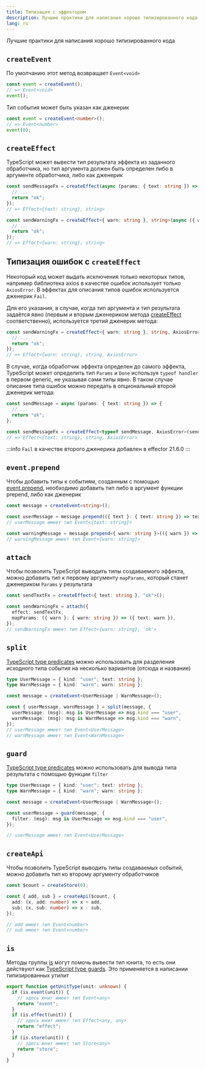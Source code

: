 ```yaml
---
title: Типизация с эффектором
description: Лучшие практики для написания хорошо типизированного кода
lang: ru
---
```


Лучшие практики для написания хорошо типизированного кода

## `createEvent`

По умолчанию этот метод возвращает `Event<void>`

```typescript
const event = createEvent();
// => Event<void>
event();
```

Тип события может быть указан как дженерик

```typescript
const event = createEvent<number>();
// => Event<number>
event(0);
```

## `createEffect`

TypeScript может вывести тип результата эффекта из заданного обработчика, но тип аргумента должен быть определен либо в аргументе обработчика, либо как дженерик

```typescript
const sendMessageFx = createEffect(async (params: { text: string }) => {
  // ...
  return "ok";
});
// => Effect<{text: string}, string>

const sendWarningFx = createEffect<{ warn: string }, string>(async ({ warn }) => {
  // ...
  return "ok";
});
// => Effect<{warn: string}, string>
```

## Типизация ошибок с `createEffect`

Некоторый код может выдать исключения только некоторых типов, например библиотека axios в качестве ошибок использует только `AxiosError`. В эффектах для описания типов ошибок используется дженерик `Fail`.

Для его указания, в случае, когда тип аргумента и тип результата задаётся явно (первым и вторым дженериком метода [createEffect](/ru/api/effector/createEffect) соответственно), используется третий дженерик метода:

```typescript
const sendWarningFx = createEffect<{ warn: string }, string, AxiosError>(async ({ warn }) => {
  // ...
  return "ok";
});
// => Effect<{warn: string}, string, AxiosError>
```

В случае, когда обработчик эффекта определен до самого эффекта, TypeScript может определить тип `Params` и `Done` используя `typeof handler` в первом generic, не указывая сами типы явно. В таком случае описание типа ошибок можно передать в опциональный второй дженерик метода:

```typescript
const sendMessage = async (params: { text: string }) => {
  // ...
  return "ok";
};

const sendMessageFx = createEffect<typeof sendMessage, AxiosError>(sendMessage);
// => Effect<{text: string}, string, AxiosError>
```

:::info
`Fail` в качестве второго дженерика добавлен в effector 21.6.0
:::

## `event.prepend`

Чтобы добавить типы к событиям, созданным с помощью [event.prepend](/ru/api/effector/Event#prepend-fn), необходимо добавить тип либо в аргумент функции prepend, либо как дженерик

```typescript
const message = createEvent<string>();

const userMessage = message.prepend(({ text }: { text: string }) => text);
// userMessage имеет тип Event<{text: string}>

const warningMessage = message.prepend<{ warn: string }>(({ warn }) => warn);
// warningMessage имеет тип Event<{warn: string}>
```

## `attach`

Чтобы позволить TypeScript выводить типы создаваемого эффекта, можно добавить тип к первому аргументу `mapParams`, который станет дженериком `Params` у результата

```typescript
const sendTextFx = createEffect<{ text: string }, "ok">();

const sendWarningFx = attach({
  effect: sendTextFx,
  mapParams: ({ warn }: { warn: string }) => ({ text: warn }),
});
// sendWarningFx имеет тип Effect<{warn: string}, 'ok'>
```

## `split`

[TypeScript type predicates](https://www.typescriptlang.org/docs/handbook/advanced-types.html#using-type-predicates) можно использовать для разделения исходного типа события на несколько вариантов (отсюда и название)

```typescript
type UserMessage = { kind: "user"; text: string };
type WarnMessage = { kind: "warn"; warn: string };

const message = createEvent<UserMessage | WarnMessage>();

const { userMessage, warnMessage } = split(message, {
  userMessage: (msg): msg is UserMessage => msg.kind === "user",
  warnMessage: (msg): msg is WarnMessage => msg.kind === "warn",
});
// userMessage имеет тип Event<UserMessage>
// warnMessage имеет тип Event<WarnMessage>
```

## `guard`

[TypeScript type predicates](https://www.typescriptlang.org/docs/handbook/advanced-types.html#using-type-predicates) можно использовать для вывода типа результата с помощью функции `filter`

```typescript
type UserMessage = { kind: "user"; text: string };
type WarnMessage = { kind: "warn"; warn: string };

const message = createEvent<UserMessage | WarnMessage>();

const userMessage = guard(message, {
  filter: (msg): msg is UserMessage => msg.kind === "user",
});

// userMessage имеет тип Event<UserMessage>
```

## `createApi`

Чтобы позволить TypeScript выводить типы создаваемых событий, можно добавить тип ко второму аргументу обработчиков

```typescript
const $count = createStore(0);

const { add, sub } = createApi($count, {
  add: (x, add: number) => x + add,
  sub: (x, sub: number) => x - sub,
});

// add имеет тип Event<number>
// sub имеет тип Event<number>
```

## `is`

Методы группы [is](/ru/api/effector/is) могут помочь вывести тип юнита, то есть они действуют как [TypeScript type guards](https://www.typescriptlang.org/docs/handbook/advanced-types.html#type-guards-and-differentiating-types). Это применяется в написании типизированных утилит

```typescript
export function getUnitType(unit: unknown) {
  if (is.event(unit)) {
    // здесь юнит имеет тип Event<any>
    return "event";
  }
  if (is.effect(unit)) {
    // здесь юнит имеет тип Effect<any, any>
    return "effect";
  }
  if (is.store(unit)) {
    // здесь юнит имеет тип Store<any>
    return "store";
  }
}
```
